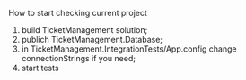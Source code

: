 How to start checking current project

1. build TicketManagement solution;
2. publich TicketManagement.Database;
3. in TicketManagement.IntegrationTests/App.config change connectionStrings if you need;
4. start tests
